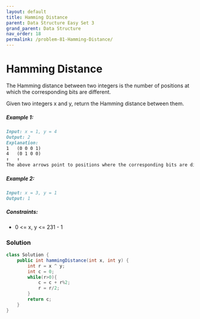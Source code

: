 ```yaml
---
layout: default
title: Hamming Distance
parent: Data Structure Easy Set 3
grand_parent: Data Structure
nav_order: 18
permalink: /problem-81-Hamming-Distance/
---
```

# Hamming Distance
The Hamming distance between two integers is the number of positions at which the corresponding bits are different.

Given two integers x and y, return the Hamming distance between them.

##### Example 1:
```markdown
Input: x = 1, y = 4
Output: 2
Explanation:
1   (0 0 0 1)
4   (0 1 0 0)
↑   ↑
The above arrows point to positions where the corresponding bits are different.
```
##### Example 2:
```markdown
Input: x = 3, y = 1
Output: 1
```
##### Constraints:
* 0 <= x, y <= 231 - 1

### Solution
```java
class Solution {
    public int hammingDistance(int x, int y) {
        int r = x ^ y;
        int c = 0;
        while(r>0){
            c = c + r%2;
            r = r/2;
        }
        return c;
    }
}
```
